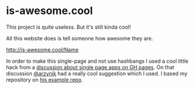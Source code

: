 # is-awesome.cool

This project is quite useless. But it's still kinda cool!

All this website does is tell someone how awesome they are.

http://is-awesome.cool/Name

In order to make this single-page and not use hashbangs I used a cool little hack from
a [discussion about single page apps on GH pages](https://github.com/isaacs/github/issues/408). On that discussion
[@arzynik](https://github.com/arzynik) had a really cool suggestion which I used. I based my repository on [his example repo](https://github.com/arzynik/gh-pages-spa).
